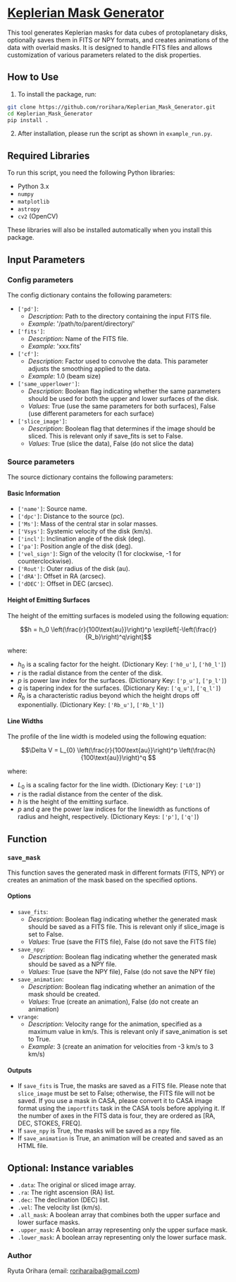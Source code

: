 # [Keplerian Mask Generator](https://github.com/rorihara/Keplerian_Mask_Generator)

This tool generates Keplerian masks for data cubes of protoplanetary disks, optionally saves them in FITS or NPY formats, and creates animations of the data with overlaid masks. It is designed to handle FITS files and allows customization of various parameters related to the disk properties.

## How to Use

1. To install the package, run:
```bash
git clone https://github.com/rorihara/Keplerian_Mask_Generator.git
cd Keplerian_Mask_Generator
pip install .
```
2. After installation, please run the script as shown in `example_run.py`.


## Required Libraries

To run this script, you need the following Python libraries:

- Python 3.x
- `numpy`
- `matplotlib`
- `astropy`
- `cv2` (OpenCV)

These libraries will also be installed automatically when you install this package.

## Input Parameters

### Config parameters
The config dictionary contains the following parameters:

- `['pd']`:
   - *Description*: Path to the directory containing the input FITS file.
   - *Example*: '/path/to/parent/directory/'
- `['fits']`:
   - *Description*: Name of the FITS file.
   - *Example*: 'xxx.fits'
- `['cf']`:
   - *Description*: Factor used to convolve the data. This parameter adjusts the smoothing applied to the data.
   - *Example*: 1.0 (beam size)
- `['same_upperlower']`:
   - *Description*: Boolean flag indicating whether the same parameters should be used for both the upper and lower surfaces of the disk.
   - *Values*: True (use the same parameters for both surfaces), False (use different parameters for each surface)
- `['slice_image']`:
   - *Description*: Boolean flag that determines if the image should be sliced. This is relevant only if save_fits is set to False.
   - *Values*: True (slice the data), False (do not slice the data)

### Source parameters
The source dictionary contains the following parameters:

#### Basic Information
- `['name']`: Source name.
- `['dpc']`: Distance to the source (pc).
- `['Ms']`: Mass of the central star in solar masses.
- `['Vsys']`: Systemic velocity of the disk (km/s).
- `['incl']`: Inclination angle of the disk (deg).
- `['pa']`: Position angle of the disk (deg).
- `['vel_sign']`: Sign of the velocity (1 for clockwise, -1 for counterclockwise).
- `['Rout']`: Outer radius of the disk (au).
- `['dRA']`: Offset in RA (arcsec).
- `['dDEC']`: Offset in DEC (arcsec).

#### Height of Emitting Surfaces

The height of the emitting surfaces is modeled using the following equation:

$$h = h_0 \left(\frac{r}{100\text{au}}\right)^p
\exp\left[-\left(\frac{r}{R_b}\right)^q\right]$$

where:
- $h_0$ is a scaling factor for the height. (Dictionary Key: `['h0_u']`, `['h0_l']`)
- $r$ is the radial distance from the center of the disk.
- $p$ is power law index for the surfaces. (Dictionary Key: `['p_u']`, `['p_l']`)
- $q$ is tapering index for the surfaces. (Dictionary Key: `['q_u']`, `['q_l']`)
- $R_b$ is a characteristic radius beyond which the height drops off exponentially. (Dictionary Key: `['Rb_u']`, `['Rb_l']`)

#### Line Widths
The profile of the line width is modeled using the following equation:

$$\Delta V = L_{0} \left(\frac{r}{100\text{au}}\right)^p
\left(\frac{h}{100\text{au}}\right)^q $$

where:
- $L_{0}$ is a scaling factor for the line width. (Dictionary Key: `['L0']`)
- $r$ is the radial distance from the center of the disk.
- $h$ is the height of the emitting surface.
- $p$ and $q$ are the power law indices for the linewidth as functions of radius and height, respectively. (Dictionary Keys: `['p']`, `['q']`)

## Function

### `save_mask`
This function saves the generated mask in different formats (FITS, NPY) or creates an animation of the mask based on the specified options.

#### Options
- `save_fits`:
   - *Description*: Boolean flag indicating whether the generated mask should be saved as a FITS file. This is relevant only if slice_image is set to False.
   - *Values*: True (save the FITS file), False (do not save the FITS file)
- `save_npy`:
   - *Description*: Boolean flag indicating whether the generated mask should be saved as a NPY file.
   - *Values*: True (save the NPY file), False (do not save the NPY file)
- `save_animation`:
   - *Description*: Boolean flag indicating whether an animation of the mask should be created. 
   - *Values*: True (create an animation), False (do not create an animation)
- `vrange`:
   - *Description*: Velocity range for the animation, specified as a maximum value in km/s. This is relevant only if save_animation is set to True.
   - *Example*: 3 (create an animation for velocities from -3 km/s to 3 km/s)

#### Outputs
- If `save_fits` is True, the masks are saved as a FITS file. Please note that `slice_image` must be set to False; otherwise, the FITS file will not be saved. If you use a mask in CASA, please convert it to CASA image format using the `importfits` task in the CASA tools before applying it. If the number of axes in the FITS data is four, they are ordered as [RA, DEC, STOKES, FREQ].
- If `save_npy` is True, the masks will be saved as a npy file.
- If `save_animation` is True, an animation will be created and saved as an HTML file.

## Optional: Instance variables
- `.data`: The original or sliced image array.
- `.ra`: The right ascension (RA) list.
- `.dec`: The declination (DEC) list.
- `.vel`: The velocity list (km/s).
- `.all_mask`: A boolean array that combines both the upper surface and lower surface masks.
- `.upper_mask`: A boolean array representing only the upper surface mask.
- `.lower_mask`: A boolean array representing only the lower surface mask.

### Author
Ryuta Orihara (email: roriharaiba@gmail.com)
